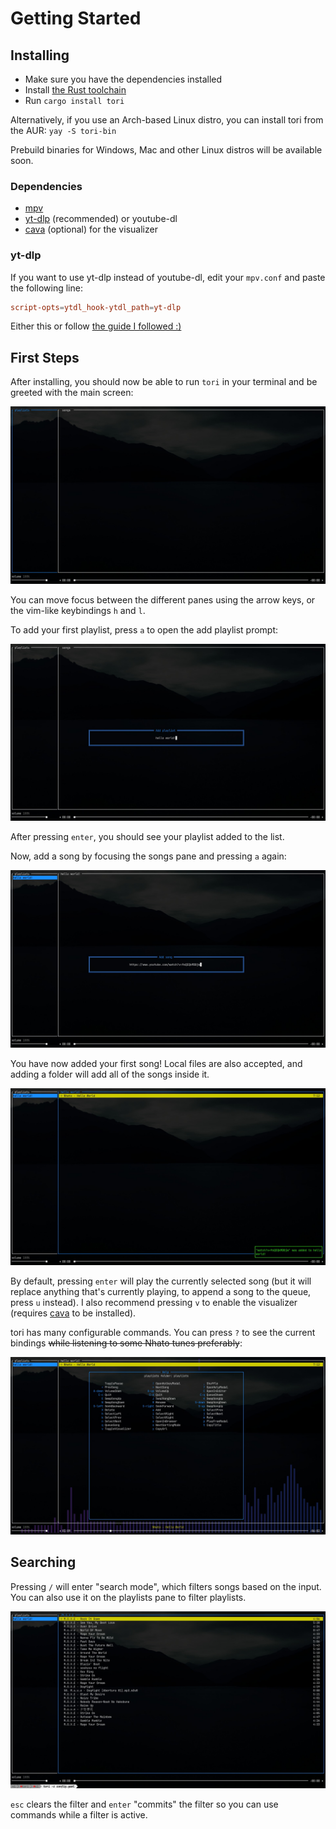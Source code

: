 # Getting Started

## Installing
- Make sure you have the dependencies installed
- Install [the Rust toolchain](https://www.rust-lang.org/tools/install)
- Run `cargo install tori`

Alternatively, if you use an Arch-based Linux distro, you can install tori from the AUR: `yay -S tori-bin`

Prebuild binaries for Windows, Mac and other Linux distros will be available soon.

### Dependencies
- [mpv](https://mpv.io/)
- [yt-dlp](https://github.com/yt-dlp/yt-dlp) (recommended) or youtube-dl
- [cava](https://github.com/karlstav/cava) (optional) for the visualizer

### yt-dlp
If you want to use yt-dlp instead of youtube-dl, edit your `mpv.conf` and paste the following line:
```conf
script-opts=ytdl_hook-ytdl_path=yt-dlp
```

Either this or follow [the guide I followed :)](https://www.funkyspacemonkey.com/replace-youtube-dl-with-yt-dlp-how-to-make-mpv-work-with-yt-dlp)

## First Steps

After installing, you should now be able to run `tori` in your terminal and be greeted
with the main screen:

![getting started 01](./assets/getting_started_01.jpg)

You can move focus between the different panes using the arrow keys, or the
vim-like keybindings `h` and `l`.

To add your first playlist, press `a` to open the add playlist prompt:

![getting started 02](./assets/getting_started_02.jpg)

After pressing `enter`, you should see your playlist added to the list.

Now, add a song by focusing the songs pane and pressing `a` again:

![getting started 03](./assets/getting_started_03.jpg)

You have now added your first song! Local files are also accepted, and adding a folder will add
all of the songs inside it.

![getting started 04](./assets/getting_started_04.jpg)

By default, pressing `enter` will play the currently selected song (but it will replace anything
that's currently playing, to append a song to the queue, press `u` instead). I also recommend
pressing `v` to enable the visualizer (requires [cava](https://github.com/karlstav/cava/) to be
installed).

tori has many configurable commands. You can press `?` to see the current bindings ~~while listening
to some Nhato tunes preferably~~:

![getting started 05](./assets/getting_started_05.jpg)

## Searching

Pressing `/` will enter "search mode", which filters songs based on the input. You can also use it
on the playlists pane to filter playlists.

![searching](./assets/searching.jpg)

`esc` clears the filter and `enter` "commits" the filter so you can use commands while a filter
is active.
